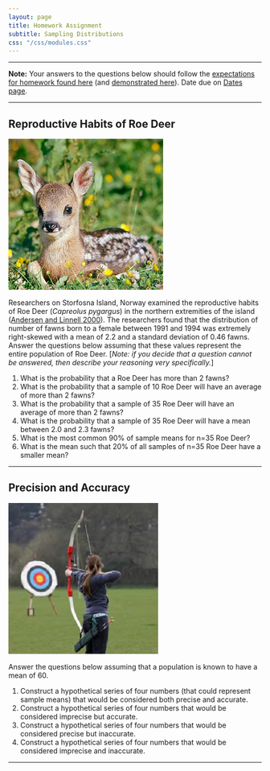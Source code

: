 ```yaml
---
layout: page
title: Homework Assignment
subtitle: Sampling Distributions
css: "/css/modules.css"
---
```


----

<div class="alert alert-warning">
<strong>Note:</strong> Your answers to the questions below should follow the <a href="../../resources/hwformat" target="_blank">expectations for homework found here</a> (and <a href="../../resources/FAQ/FAQs/HWFormat_Example.pdf" target="_blank">demonstrated here</a>). Date due on <a href="../../resources/Dates-Current.html" target="_blank">Dates page</a>.
</div>

----

## Reproductive Habits of Roe Deer
<img src="../zimgs/roe-deer-fawn.jpg" alt="Roe Deer Fawn" class="img-right">

Researchers on Storfosna Island, Norway examined the reproductive habits of Roe Deer (*Capreolus pygargus*) in the northern extremities of the island ([Andersen and Linnell 2000](https://www.researchgate.net/publication/229194908_Irruptive_Potential_in_Roe_Deer_Density-Dependent_Effects_on_Body_Mass_and_Fertility)). The researchers found that the distribution of number of fawns born to a female between 1991 and 1994 was extremely right-skewed with a mean of 2.2 and a standard deviation of 0.46 fawns. Answer the questions below assuming that these values represent the entire population of Roe Deer. [*Note: if you decide that a question cannot be answered, then describe your reasoning very specifically.*]

1. What is the probability that a Roe Deer has more than 2 fawns?
1. What is the probability that a sample of 10 Roe Deer will have an average of more than 2 fawns?
1. What is the probability that a sample of 35 Roe Deer will have an average of more than 2 fawns?
1. What is the probability that a sample of 35 Roe Deer will have a mean between 2.0 and 2.3 fawns?
1. What is the most common 90% of sample means for n=35 Roe Deer?
1. What is the mean such that 20% of all samples of n=35 Roe Deer have a smaller mean?

----

## Precision and Accuracy
<img src="../zimgs/archery_target.jpg" alt="Archery Target" class="img-right">

Answer the questions below assuming that a population is known to have a mean of 60.

1. Construct a hypothetical series of four numbers (that could represent sample means) that would be considered both precise and accurate.
1. Construct a hypothetical series of four numbers that would be considered imprecise but accurate.
1. Construct a hypothetical series of four numbers that would be considered precise but inaccurate.
1. Construct a hypothetical series of four numbers that would be considered imprecise and inaccurate.

----
